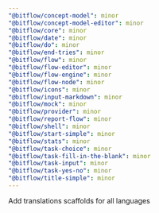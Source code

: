```yaml
---
"@bitflow/concept-model": minor
"@bitflow/concept-model-editor": minor
"@bitflow/core": minor
"@bitflow/date": minor
"@bitflow/do": minor
"@bitflow/end-tries": minor
"@bitflow/flow": minor
"@bitflow/flow-editor": minor
"@bitflow/flow-engine": minor
"@bitflow/flow-node": minor
"@bitflow/icons": minor
"@bitflow/input-markdown": minor
"@bitflow/mock": minor
"@bitflow/provider": minor
"@bitflow/report-flow": minor
"@bitflow/shell": minor
"@bitflow/start-simple": minor
"@bitflow/stats": minor
"@bitflow/task-choice": minor
"@bitflow/task-fill-in-the-blank": minor
"@bitflow/task-input": minor
"@bitflow/task-yes-no": minor
"@bitflow/title-simple": minor
---
```


Add translations scaffolds for all languages